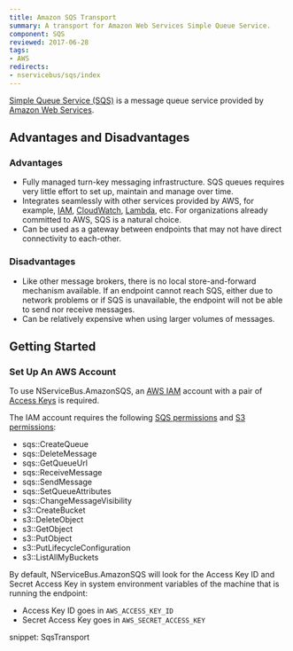 ```yaml
---
title: Amazon SQS Transport
summary: A transport for Amazon Web Services Simple Queue Service.
component: SQS
reviewed: 2017-06-28
tags:
- AWS
redirects:
- nservicebus/sqs/index
---
```


[Simple Queue Service (SQS)](https://aws.amazon.com/sqs/) is a message queue service provided by [Amazon Web Services](https://aws.amazon.com/).


## Advantages and Disadvantages


### Advantages

 * Fully managed turn-key messaging infrastructure. SQS queues requires very little effort to set up, maintain and manage over time.
 * Integrates seamlessly with other services provided by AWS, for example, [IAM](https://aws.amazon.com/documentation/iam/), [CloudWatch](https://aws.amazon.com/cloudwatch/), [Lambda](https://aws.amazon.com/lambda/), etc. For organizations already committed to AWS, SQS is a natural choice.
 * Can be used as a gateway between endpoints that may not have direct connectivity to each-other.


### Disadvantages

 * Like other message brokers, there is no local store-and-forward mechanism available. If an endpoint cannot reach SQS, either due to network problems or if SQS is unavailable, the endpoint will not be able to send nor receive messages.
 * Can be relatively expensive when using larger volumes of messages.


## Getting Started


### Set Up An AWS Account

To use NServiceBus.AmazonSQS, an [AWS IAM](http://docs.aws.amazon.com/IAM/latest/UserGuide/IAM_Introduction.html) account with a pair of [Access Keys](http://docs.aws.amazon.com/AWSSimpleQueueService/latest/SQSGettingStartedGuide/AWSCredentials.html) is required.

The IAM account requires the following [SQS permissions](http://docs.aws.amazon.com/AWSSimpleQueueService/latest/SQSDeveloperGuide/sqs-api-permissions-reference.html) and [S3 permissions](http://docs.aws.amazon.com/AmazonS3/latest/dev/using-with-s3-actions.html):

 * sqs::CreateQueue
 * sqs::DeleteMessage
 * sqs::GetQueueUrl
 * sqs::ReceiveMessage
 * sqs::SendMessage
 * sqs::SetQueueAttributes
 * sqs::ChangeMessageVisibility
 * s3::CreateBucket
 * s3::DeleteObject
 * s3::GetObject
 * s3::PutObject
 * s3::PutLifecycleConfiguration
 * s3::ListAllMyBuckets

By default, NServiceBus.AmazonSQS will look for the Access Key ID and Secret Access Key in system environment variables of the machine that is running the endpoint:

 * Access Key ID goes in `AWS_ACCESS_KEY_ID`
 * Secret Access Key goes in `AWS_SECRET_ACCESS_KEY`

snippet: SqsTransport
